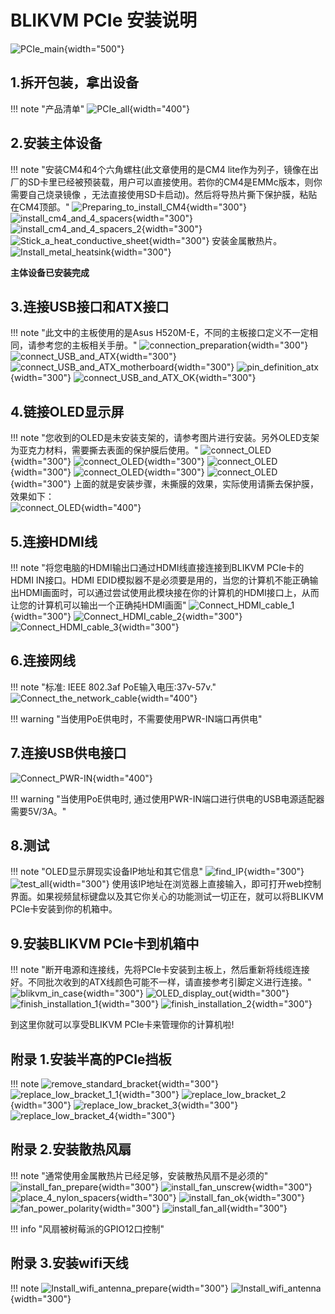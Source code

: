 # BLIKVM PCIe 安装说明

![PCIe_main](assets/images/BLIKVM-PCIe/BLIKVM_PCIe_Installation_Guide.assets/PCIe_main.jpg){width="500"}
## **1.拆开包装，拿出设备**
!!! note "产品清单"
    ![PCIe_all](assets/images/BLIKVM-PCIe/BLIKVM_PCIe_Installation_Guide.assets/PCIe_all.jpg){width="400"}

## **2.安装主体设备**
!!! note "安装CM4和4个六角螺柱(此文章使用的是CM4 lite作为列子，镜像在出厂的SD卡里已经被预装载，用户可以直接使用。若你的CM4是EMMc版本，则你需要自己烧录镜像 ，无法直接使用SD卡启动)。然后将导热片撕下保护膜，粘贴在CM4顶部。"
    ![Preparing_to_install_CM4](assets/images/BLIKVM-PCIe/BLIKVM_PCIe_Installation_Guide.assets/Preparing_to_install_CM4.jpg){width="300"}
    ![install_cm4_and_4_spacers](assets/images/BLIKVM-PCIe/BLIKVM_PCIe_Installation_Guide.assets/install_cm4_and_4_spacers.jpg){width="300"}
    ![install_cm4_and_4_spacers_2](assets/images/BLIKVM-PCIe/BLIKVM_PCIe_Installation_Guide.assets/install_cm4_and_4_spacers_2.jpg){width="300"}
    ![Stick_a_heat_conductive_sheet](assets/images/BLIKVM-PCIe/BLIKVM_PCIe_Installation_Guide.assets/Stick_a_heat_conductive_sheet.jpg){width="300"} 
    安装金属散热片。  
    ![Install_metal_heatsink](assets/images/BLIKVM-PCIe/BLIKVM_PCIe_Installation_Guide.assets/Install_metal_heatsink.jpg){width="300"}

**主体设备已安装完成**

## **3.连接USB接口和ATX接口**
!!! note "此文中的主板使用的是Asus H520M-E，不同的主板接口定义不一定相同，请参考您的主板相关手册。"
    ![connection_preparation](assets/images/BLIKVM-PCIe/BLIKVM_PCIe_Installation_Guide.assets/connection_preparation.jpg){width="300"}
    ![connect_USB_and_ATX](assets/images/BLIKVM-PCIe/BLIKVM_PCIe_Installation_Guide.assets/connect_USB_and_ATX.jpg){width="300"}
    ![connect_USB_and_ATX_motherboard](assets/images/BLIKVM-PCIe/BLIKVM_PCIe_Installation_Guide.assets/connect_USB_and_ATX_motherboard-165941489982915.jpg){width="300"}
    ![pin_definition_atx](assets/images/BLIKVM-PCIe/BLIKVM_PCIe_Installation_Guide.assets/pin_definition_atx.jpg){width="300"}
    ![connect_USB_and_ATX_OK](assets/images/BLIKVM-PCIe/BLIKVM_PCIe_Installation_Guide.assets/connect_USB_and_ATX_OK.jpg){width="300"}

## **4.链接OLED显示屏**
!!! note "您收到的OLED是未安装支架的，请参考图片进行安装。另外OLED支架为亚克力材料，需要撕去表面的保护膜后使用。"
    ![connect_OLED](assets/images/BLIKVM-PCIe/oled/install-oled01.png){width="300"}
    ![connect_OLED](assets/images/BLIKVM-PCIe/oled/install-oled02.png){width="300"}
    ![connect_OLED](assets/images/BLIKVM-PCIe/oled/install-oled03.png){width="300"}
    ![connect_OLED](assets/images/BLIKVM-PCIe/oled/install-oled04.png){width="300"}
    ![connect_OLED](assets/images/BLIKVM-PCIe/oled/install-oled05.png){width="300"}
    上面的就是安装步骤，未撕膜的效果，实际使用请撕去保护膜，效果如下：  
    ![connect_OLED](assets/images/BLIKVM-PCIe/BLIKVM_PCIe_Installation_Guide.assets/connect_OLED.jpg){width="400"}

## **5.连接HDMI线**
!!! note "将您电脑的HDMI输出口通过HDMI线直接连接到BLIKVM PCIe卡的HDMI IN接口。HDMI EDID模拟器不是必须要是用的，当您的计算机不能正确输出HDMI画面时，可以通过尝试使用此模块接在你的计算机的HDMI接口上，从而让您的计算机可以输出一个正确扽HDMI画面"
    ![Connect_HDMI_cable_1](assets/images/BLIKVM-PCIe/BLIKVM_PCIe_Installation_Guide.assets/Connect_HDMI_cable_1.jpg){width="300"}
    ![Connect_HDMI_cable_2](assets/images/BLIKVM-PCIe/BLIKVM_PCIe_Installation_Guide.assets/Connect_HDMI_cable_2.jpg){width="300"}
    ![Connect_HDMI_cable_3](assets/images/BLIKVM-PCIe/BLIKVM_PCIe_Installation_Guide.assets/Connect_HDMI_cable_3.jpg){width="300"}

## **6.连接网线**
!!! note "标准: IEEE 802.3af PoE输入电压:37v-57v."
    ![Connect_the_network_cable](assets/images/BLIKVM-PCIe/BLIKVM_PCIe_Installation_Guide.assets/Connect_the_network_cable.jpg){width="400"}

!!! warning "当使用PoE供电时，不需要使用PWR-IN端口再供电"

## **7.连接USB供电接口**

![Connect_PWR-IN](assets/images/BLIKVM-PCIe/BLIKVM_PCIe_Installation_Guide.assets/Connect_PWR-IN.jpg){width="400"}

!!! warning "当使用PoE供电时, 通过使用PWR-IN端口进行供电的USB电源适配器需要5V/3A。"

## **8.测试**

!!! note "OLED显示屏现实设备IP地址和其它信息"
    ![find_IP](assets/images/BLIKVM-PCIe/BLIKVM_PCIe_Installation_Guide.assets/find_IP.jpg){width="300"}
    ![test_all](assets/images/BLIKVM-PCIe/BLIKVM_PCIe_Installation_Guide.assets/test_all.jpg){width="300"}
    使用该IP地址在浏览器上直接输入，即可打开web控制界面。如果视频鼠标键盘以及其它你关心的功能测试一切正在，就可以将BLIKVM PCIe卡安装到你的机箱中。

## **9.安装BLIKVM PCIe卡到机箱中**

!!! note "断开电源和连接线，先将PCIe卡安装到主板上，然后重新将线缆连接好。不同批次收到的ATX线颜色可能不一样，请直接参考引脚定义进行连接。"
    ![blikvm_in_case](assets/images/BLIKVM-PCIe/BLIKVM_PCIe_Installation_Guide.assets/blikvm_in_case.jpg){width="300"}
    ![OLED_display_out](assets/images/BLIKVM-PCIe/BLIKVM_PCIe_Installation_Guide.assets/OLED_display_out.jpg){width="300"}
    ![finish_installation_1](assets/images/BLIKVM-PCIe/BLIKVM_PCIe_Installation_Guide.assets/finish_installation_1.jpg){width="300"}
    ![finish_installation_2](assets/images/BLIKVM-PCIe/BLIKVM_PCIe_Installation_Guide.assets/finish_installation_2.jpg){width="300"}

到这里你就可以享受BLIKVM PCIe卡来管理你的计算机啦!

## **附录 1.安装半高的PCIe挡板**
!!! note
    ![remove_standard_bracket](assets/images/BLIKVM-PCIe/BLIKVM_PCIe_Installation_Guide.assets/remove_standard_bracket.jpg){width="300"}
    ![replace_low_bracket_1_1](assets/images/BLIKVM-PCIe/BLIKVM_PCIe_Installation_Guide.assets/replace_low_bracket_1_1.jpg){width="300"}
    ![replace_low_bracket_2](assets/images/BLIKVM-PCIe/BLIKVM_PCIe_Installation_Guide.assets/replace_low_bracket_2.jpg){width="300"}
    ![replace_low_bracket_3](assets/images/BLIKVM-PCIe/BLIKVM_PCIe_Installation_Guide.assets/replace_low_bracket_3.jpg){width="300"}
    ![replace_low_bracket_4](assets/images/BLIKVM-PCIe/BLIKVM_PCIe_Installation_Guide.assets/replace_low_bracket_4.jpg){width="300"}

## **附录 2.安装散热风扇**

!!! note "通常使用金属散热片已经足够，安装散热风扇不是必须的"
    ![install_fan_prepare](assets/images/BLIKVM-PCIe/BLIKVM_PCIe_Installation_Guide.assets/install_fan_prepare.jpg){width="300"}
    ![install_fan_unscrew](assets/images/BLIKVM-PCIe/BLIKVM_PCIe_Installation_Guide.assets/install_fan_unscrew.jpg){width="300"}
    ![place_4_nylon_spacers](assets/images/BLIKVM-PCIe/BLIKVM_PCIe_Installation_Guide.assets/place_4_nylon_spacers.jpg){width="300"}
    ![install_fan_ok](assets/images/BLIKVM-PCIe/BLIKVM_PCIe_Installation_Guide.assets/install_fan_ok.jpg){width="300"}
    ![fan_power_polarity](assets/images/BLIKVM-PCIe/BLIKVM_PCIe_Installation_Guide.assets/fan_power_polarity.jpg){width="300"}
    ![install_fan_all](assets/images/BLIKVM-PCIe/BLIKVM_PCIe_Installation_Guide.assets/install_fan_all.jpg){width="300"}

!!! info "风扇被树莓派的GPIO12口控制"

## **附录 3.安装wifi天线**
!!! note
    ![Install_wifi_antenna_prepare](assets/images/BLIKVM-PCIe/BLIKVM_PCIe_Installation_Guide.assets/Install_wifi_antenna_prepare.jpg){width="300"}
    ![Install_wifi_antenna](assets/images/BLIKVM-PCIe/BLIKVM_PCIe_Installation_Guide.assets/Install_wifi_antenna.jpg){width="300"}
